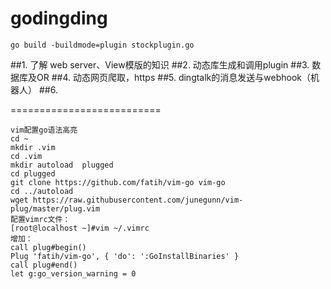 # godingding
```
go build -buildmode=plugin stockplugin.go 
```

##1. 了解 web server、View模版的知识
##2. 动态库生成和调用plugin
##3. 数据库及OR
##4. 动态网页爬取，https
##5. dingtalk的消息发送与webhook（机器人）
##6. 

==========================
```
vim配置go语法高亮
cd ~
mkdir .vim
cd .vim
mkdir autoload  plugged
cd plugged
git clone https://github.com/fatih/vim-go vim-go
cd ../autoload
wget https://raw.githubusercontent.com/junegunn/vim-plug/master/plug.vim
配置vimrc文件：
[root@localhost ~]#vim ~/.vimrc
增加：
call plug#begin()
Plug 'fatih/vim-go', { 'do': ':GoInstallBinaries' }
call plug#end()
let g:go_version_warning = 0
```

